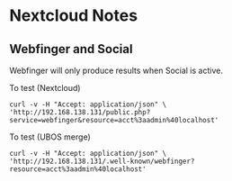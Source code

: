 # Nextcloud Notes

## Webfinger and Social

Webfinger will only produce results when Social is active.

To test (Nextcloud)

    curl -v -H "Accept: application/json" \
    'http://192.168.138.131/public.php?service=webfinger&resource=acct%3aadmin%40localhost'

To test (UBOS merge)

    curl -v -H "Accept: application/json" \
    'http://192.168.138.131/.well-known/webfinger?resource=acct%3aadmin%40localhost'
